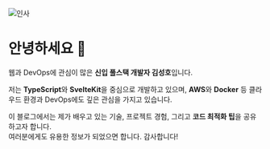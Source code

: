 ![인사](/img/test_3.jpg)

# 안녕하세요 👋

웹과 DevOps에 관심이 많은 **신입 풀스택 개발자 김성호**입니다.

저는 **TypeScript**와 **SvelteKit**을 중심으로 개발하고 있으며, **AWS**와 **Docker** 등 클라우드 환경과 DevOps에도 깊은 관심을 가지고 있습니다.

이 블로그에서는 제가 배우고 있는 기술, 프로젝트 경험, 그리고 **코드 최적화 팁**을 공유하고자 합니다.  
여러분에게도 유용한 정보가 되었으면 합니다. 감사합니다!


